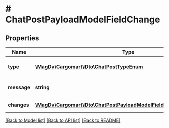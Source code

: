 # # ChatPostPayloadModelFieldChange

## Properties

Name | Type | Description | Notes
------------ | ------------- | ------------- | -------------
**type** | [**\MagDv\Cargomart\Dto\ChatPostTypeEnum**](ChatPostTypeEnum.md) | Тип сообщения чата |
**message** | **string** | Сообщение об изменении |
**changes** | [**\MagDv\Cargomart\Dto\ChatPostPayloadModelFieldChangeChangesInner[]**](ChatPostPayloadModelFieldChangeChangesInner.md) | Список изменений |

[[Back to Model list]](../../README.md#models) [[Back to API list]](../../README.md#endpoints) [[Back to README]](../../README.md)
